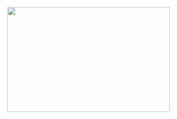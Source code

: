 <p align="center">
<img src="https://www.codewars.com/users/f0Fx/badges/large" height="240" width="370">
</p>
